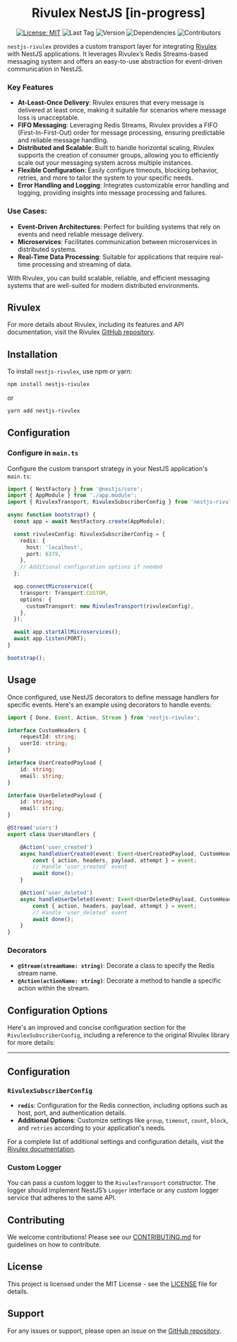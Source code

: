 
<div align="center">
  <h1>Rivulex NestJS [in-progress]</h1>

[![License: MIT](https://img.shields.io/badge/License-MIT-yellow.svg)](https://opensource.org/licenses/MIT)
![Last Tag](https://img.shields.io/github/v/tag/raw-leak/nestjs-rivulex?label=Last%20Tag)
![Version](https://img.shields.io/npm/v/nestjs-rivulex)
![Dependencies](https://img.shields.io/david/raw-leak/nestjs-rivulex)
![Contributors](https://img.shields.io/github/contributors/raw-leak/nestjs-rivulex)
</div>

`nestjs-rivulex` provides a custom transport layer for integrating [Rivulex](https://github.com/raw-leak/rivulex) with NestJS applications. It leverages Rivulex’s Redis Streams-based messaging system and offers an easy-to-use abstraction for event-driven communication in NestJS.

### Key Features
- **At-Least-Once Delivery**: Rivulex ensures that every message is delivered at least once, making it suitable for scenarios where message loss is unacceptable.
- **FIFO Messaging**: Leveraging Redis Streams, Rivulex provides a FIFO (First-In-First-Out) order for message processing, ensuring predictable and reliable message handling.
- **Distributed and Scalable**: Built to handle horizontal scaling, Rivulex supports the creation of consumer groups, allowing you to efficiently scale out your messaging system across multiple instances.
- **Flexible Configuration**: Easily configure timeouts, blocking behavior, retries, and more to tailor the system to your specific needs.
- **Error Handling and Logging**: Integrates customizable error handling and logging, providing insights into message processing and failures.

### Use Cases:
- **Event-Driven Architectures**: Perfect for building systems that rely on events and need reliable message delivery.
- **Microservices**: Facilitates communication between microservices in distributed systems.
- **Real-Time Data Processing**: Suitable for applications that require real-time processing and streaming of data.

With Rivulex, you can build scalable, reliable, and efficient messaging systems that are well-suited for modern distributed environments.


## Rivulex
For more details about Rivulex, including its features and API documentation, visit the Rivulex [GitHub repository](https://github.com/raw-leak/rivulex).

## Installation

To install `nestjs-rivulex`, use npm or yarn:

```bash
npm install nestjs-rivulex
```

or

```bash
yarn add nestjs-rivulex
```

## Configuration

### Configure in `main.ts`

Configure the custom transport strategy in your NestJS application's `main.ts`:

```typescript
import { NestFactory } from '@nestjs/core';
import { AppModule } from './app.module';
import { RivulexTransport, RivulexSubscriberConfig } from 'nestjs-rivulex';

async function bootstrap() {
  const app = await NestFactory.create(AppModule);

  const rivulexConfig: RivulexSubscriberConfig = {
    redis: {
      host: 'localhost',
      port: 6379,
    },
    // Additional configuration options if needed
  };

  app.connectMicroservice({
    transport: Transport.CUSTOM,
    options: {
      customTransport: new RivulexTransport(rivulexConfig),
    },
  });

  await app.startAllMicroservices();
  await app.listen(PORT);
}

bootstrap();
```

## Usage

Once configured, use NestJS decorators to define message handlers for specific events. Here's an example using decorators to handle events:

```typescript
import { Done, Event, Action, Stream } from 'nestjs-rivulex';

interface CustomHeaders {
    requestId: string;
    userId: string;
}

interface UserCreatedPayload {
    id: string;
    email: string;
}

interface UserDeletedPayload {
    id: string;
    email: string;
}

@Stream('users')
export class UsersHandlers {

    @Action('user_created')
    async handleUserCreated(event: Event<UserCreatedPayload, CustomHeaders>, done: Done) {
        const { action, headers, payload, attempt } = event;
        // Handle 'user_created' event
        await done();
    }

    @Action('user_deleted')
    async handleUserDeleted(event: Event<UserDeletedPayload, CustomHeaders>, done: Done) {
        const { action, headers, payload, attempt } = event;
        // Handle 'user_deleted' event
        await done();
    }
}
```

### Decorators

- **`@Stream(streamName: string)`**: Decorate a class to specify the Redis stream name.
- **`@Action(actionName: string)`**: Decorate a method to handle a specific action within the stream.

## Configuration Options

Here's an improved and concise configuration section for the `RivulexSubscriberConfig`, including a reference to the original Rivulex library for more details:

---

## Configuration

### `RivulexSubscriberConfig`

- **`redis`**: Configuration for the Redis connection, including options such as host, port, and authentication details.
- **Additional Options**: Customize settings like `group`, `timeout`, `count`, `block`, and `retries` according to your application's needs.

For a complete list of additional settings and configuration details, visit the [Rivulex documentation](https://github.com/raw-leak/rivulex).

### Custom Logger

You can pass a custom logger to the `RivulexTransport` constructor. The logger should implement NestJS’s `Logger` interface or any custom logger service that adheres to the same API.

## Contributing

We welcome contributions! Please see our [CONTRIBUTING.md](CONTRIBUTING.md) for guidelines on how to contribute.

## License

This project is licensed under the MIT License - see the [LICENSE](LICENSE) file for details.

## Support

For any issues or support, please open an issue on the [GitHub repository](https://github.com/yourusername/nestjs-rivulex/issues).
